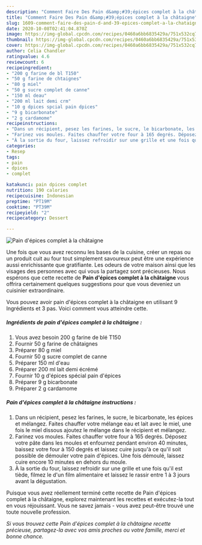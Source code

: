 ```yaml
---
description: "Comment Faire Des Pain d&amp;#39;épices complet à la châtaigne"
title: "Comment Faire Des Pain d&amp;#39;épices complet à la châtaigne"
slug: 1609-comment-faire-des-pain-d-and-39-epices-complet-a-la-chataigne
date: 2020-10-08T02:41:04.870Z
image: https://img-global.cpcdn.com/recipes/0460a6bb6835429a/751x532cq70/pain-depices-complet-a-la-chataigne-photo-principale-de-la-recette.jpg
thumbnail: https://img-global.cpcdn.com/recipes/0460a6bb6835429a/751x532cq70/pain-depices-complet-a-la-chataigne-photo-principale-de-la-recette.jpg
cover: https://img-global.cpcdn.com/recipes/0460a6bb6835429a/751x532cq70/pain-depices-complet-a-la-chataigne-photo-principale-de-la-recette.jpg
author: Celia Chandler
ratingvalue: 4.6
reviewcount: 6
recipeingredient:
- "200 g farine de bl T150"
- "50 g farine de chtaignes"
- "80 g miel"
- "50 g sucre complet de canne"
- "150 ml deau"
- "200 ml lait demi crm"
- "10 g dpices spcial pain dpices"
- "9 g bicarbonate"
- "2 g cardamome"
recipeinstructions:
- "Dans un récipient, pesez les farines, le sucre, le bicarbonate, les épices et mélangez. Faites chauffer votre mélange eau et lait avec le miel, une fois le miel dissous ajoutez le mélange dans le récipient et mélangez."
- "Farinez vos moules. Faites chauffer votre four à 165 degrés. Déposez votre pâte dans les moules et enfournez pendant environ 40 minutes, baissez votre four à 150 degrés et laissez cuire jusqu&#39;à ce qu&#39;il soit possible de démouler votre pain d&#39;épices. Une fois démoulé, laissez cuire encore 10 minutes en dehors du moule."
- "À la sortie du four, laissez refroidir sur une grille et une fois qu&#39;il est tiède, filmez le d&#39;un film alimentaire et laissez le rassir entre 1 à 3 jours avant la dégustation."
categories:
- Resep
tags:
- pain
- dpices
- complet

katakunci: pain dpices complet 
nutrition: 190 calories
recipecuisine: Indonesian
preptime: "PT19M"
cooktime: "PT39M"
recipeyield: "2"
recipecategory: Dessert

---
```



![Pain d&#39;épices complet à la châtaigne](https://img-global.cpcdn.com/recipes/0460a6bb6835429a/751x532cq70/pain-depices-complet-a-la-chataigne-photo-principale-de-la-recette.jpg)

Une fois que vous avez reconnu les bases de la cuisine, créer un repas ou un produit cuit au four tout simplement savoureux peut être une expérience aussi enrichissante que gratifiante. Les odeurs de votre maison ainsi que les visages des personnes avec qui vous la partagez sont précieuses. Nous espérons que cette recette de <strong> Pain d&#39;épices complet à la châtaigne </strong> vous offrira certainement quelques suggestions pour que vous deveniez un cuisinier extraordinaire.

<!--inarticleads1-->

Vous pouvez avoir pain d&#39;épices complet à la châtaigne en utilisant 9 Ingrédients et 3 pas. Voici comment vous atteindre cette.

##### Ingrédients de pain d&#39;épices complet à la châtaigne :

1. Vous avez besoin 200 g farine de blé T150
1. Fournir 50 g farine de châtaignes
1. Préparer 80 g miel
1. Fournir 50 g sucre complet de canne
1. Préparer 150 ml d&#39;eau
1. Préparer 200 ml lait demi écrémé
1. Fournir 10 g d&#39;épices spécial pain d&#39;épices
1. Préparer 9 g bicarbonate
1. Préparer 2 g cardamome




<!--inarticleads2-->

##### Pain d&#39;épices complet à la châtaigne instructions :

1. Dans un récipient, pesez les farines, le sucre, le bicarbonate, les épices et mélangez. Faites chauffer votre mélange eau et lait avec le miel, une fois le miel dissous ajoutez le mélange dans le récipient et mélangez.
1. Farinez vos moules. Faites chauffer votre four à 165 degrés. Déposez votre pâte dans les moules et enfournez pendant environ 40 minutes, baissez votre four à 150 degrés et laissez cuire jusqu&#39;à ce qu&#39;il soit possible de démouler votre pain d&#39;épices. Une fois démoulé, laissez cuire encore 10 minutes en dehors du moule.
1. À la sortie du four, laissez refroidir sur une grille et une fois qu&#39;il est tiède, filmez le d&#39;un film alimentaire et laissez le rassir entre 1 à 3 jours avant la dégustation.




<!--inarticleads1-->

<p>
Puisque vous avez réellement terminé cette recette de Pain d&#39;épices complet à la châtaigne, explorez maintenant les recettes et exécutez-la tout en vous réjouissant. Vous ne savez jamais - vous avez peut-être trouvé une toute nouvelle profession.
</p>

<p>
<i>Si vous trouvez cette Pain d&#39;épices complet à la châtaigne recette précieuse, partagez-la avec vos amis proches ou votre famille, merci et bonne chance.</i>
</p>
